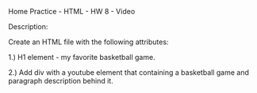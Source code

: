 Home Practice - HTML - HW 8 - Video

Description:

Create an HTML file with the following attributes:

1.) H1 element - my favorite basketball game.

2.) Add div with a youtube element that containing a basketball game and paragraph description behind it.